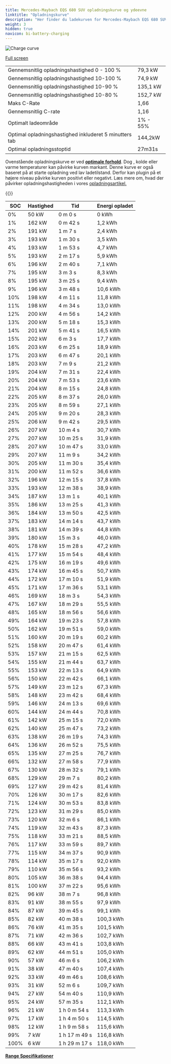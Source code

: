 ```yaml
---
title: Mercedes-Maybach EQS 680 SUV opladningskurve og ydeevne
linktitle: "Opladningskurve"
description: "Her finder du ladekurven for Mercedes-Maybach EQS 680 SUV."
weight: 3
hidden: true
navicon: bi-battery-charging
---
```

<!-- markdownlint-disable MD033 -->
<img src="../chargingcurve.svg" alt="Charge curve" class="img-fluid">

[Full screen](../chargingcurve.svg)


<table class="table table-striped border">
<tbody>
<tr>
<td>Gennemsnitlig opladningshastighed 0 - 100 %</td><td>79,3 kW</td>
</tr>
<tr>
<td>Gennemsnitlig opladningshastighed 10-100 %</td><td>74,9 kW</td>
</tr>
<tr>
<td>Gennemsnitlig opladningshastighed 10-90 %</td><td>135,1 kW</td>
</tr>
<tr>
<td>Gennemsnitlig opladningshastighed 10-80 %</td><td>152,7 kW</td>
</tr>
<tr>
<td>Maks C-Rate</td><td>1,66</td>
</tr>
<tr>
<td>Gennemsnitlig C-rate</td><td>1,16</td>
</tr>
<tr>
<td>Optimalt ladeområde</td><td>1% - 55%</td>
</tr>
<tr>
<td>Optimal opladningshastighed inkluderet 5 minutters tab</td><td>144,2kW</td>
</tr>
<tr>
<td>Optimal opladningsstoptid</td><td>27m31s</td>
</tr>
</tbody>
</table>


Ovenstående opladningskurve er ved **[optimale forhold](../../../../../technology/battery/charging/#temperatur)**. Dog , kolde eller varme temperaturer kan påvirke kurven markant. Denne kurve er også baseret på at starte opladning ved lav ladetilstand. Derfor kan plugin på et højere niveau påvirke kurven positivt eller negativt. Læs mere om, hvad der påvirker opladningshastigheden i vores [opladningsartikel.](../../../../../technology/battery/charging/)


{{<evkxdisplayaddarticle />}}
<table class="table table-striped border">
<thead>
<tr><th>SOC</th><th>Hastighed</th><th>Tid</th><th>Energi opladet</th></tr>
</thead>
<tbody>
<tr>
<td>0%</td><td>50 kW</td><td> 0 m 0 s </td><td>0 kWh </td>
</tr>
<tr>
<td>1%</td><td>162 kW</td><td> 0 m 42 s </td><td>1,2 kWh </td>
</tr>
<tr>
<td>2%</td><td>191 kW</td><td> 1 m 7 s </td><td>2,4 kWh </td>
</tr>
<tr>
<td>3%</td><td>193 kW</td><td> 1 m 30 s </td><td>3,5 kWh </td>
</tr>
<tr>
<td>4%</td><td>193 kW</td><td> 1 m 53 s </td><td>4,7 kWh </td>
</tr>
<tr>
<td>5%</td><td>193 kW</td><td> 2 m 17 s </td><td>5,9 kWh </td>
</tr>
<tr>
<td>6%</td><td>196 kW</td><td> 2 m 40 s </td><td>7,1 kWh </td>
</tr>
<tr>
<td>7%</td><td>195 kW</td><td> 3 m 3 s </td><td>8,3 kWh </td>
</tr>
<tr>
<td>8%</td><td>195 kW</td><td> 3 m 25 s </td><td>9,4 kWh </td>
</tr>
<tr>
<td>9%</td><td>196 kW</td><td> 3 m 48 s </td><td>10,6 kWh </td>
</tr>
<tr>
<td>10%</td><td>198 kW</td><td> 4 m 11 s </td><td>11,8 kWh </td>
</tr>
<tr>
<td>11%</td><td>198 kW</td><td> 4 m 34 s </td><td>13,0 kWh </td>
</tr>
<tr>
<td>12%</td><td>200 kW</td><td> 4 m 56 s </td><td>14,2 kWh </td>
</tr>
<tr>
<td>13%</td><td>200 kW</td><td> 5 m 18 s </td><td>15,3 kWh </td>
</tr>
<tr>
<td>14%</td><td>201 kW</td><td> 5 m 41 s </td><td>16,5 kWh </td>
</tr>
<tr>
<td>15%</td><td>202 kW</td><td> 6 m 3 s </td><td>17,7 kWh </td>
</tr>
<tr>
<td>16%</td><td>203 kW</td><td> 6 m 25 s </td><td>18,9 kWh </td>
</tr>
<tr>
<td>17%</td><td>203 kW</td><td> 6 m 47 s </td><td>20,1 kWh </td>
</tr>
<tr>
<td>18%</td><td>203 kW</td><td> 7 m 9 s </td><td>21,2 kWh </td>
</tr>
<tr>
<td>19%</td><td>204 kW</td><td> 7 m 31 s </td><td>22,4 kWh </td>
</tr>
<tr>
<td>20%</td><td>204 kW</td><td> 7 m 53 s </td><td>23,6 kWh </td>
</tr>
<tr>
<td>21%</td><td>204 kW</td><td> 8 m 15 s </td><td>24,8 kWh </td>
</tr>
<tr>
<td>22%</td><td>205 kW</td><td> 8 m 37 s </td><td>26,0 kWh </td>
</tr>
<tr>
<td>23%</td><td>205 kW</td><td> 8 m 59 s </td><td>27,1 kWh </td>
</tr>
<tr>
<td>24%</td><td>205 kW</td><td> 9 m 20 s </td><td>28,3 kWh </td>
</tr>
<tr>
<td>25%</td><td>206 kW</td><td> 9 m 42 s </td><td>29,5 kWh </td>
</tr>
<tr>
<td>26%</td><td>207 kW</td><td> 10 m 4 s </td><td>30,7 kWh </td>
</tr>
<tr>
<td>27%</td><td>207 kW</td><td> 10 m 25 s </td><td>31,9 kWh </td>
</tr>
<tr>
<td>28%</td><td>207 kW</td><td> 10 m 47 s </td><td>33,0 kWh </td>
</tr>
<tr>
<td>29%</td><td>207 kW</td><td> 11 m 9 s </td><td>34,2 kWh </td>
</tr>
<tr>
<td>30%</td><td>205 kW</td><td> 11 m 30 s </td><td>35,4 kWh </td>
</tr>
<tr>
<td>31%</td><td>200 kW</td><td> 11 m 52 s </td><td>36,6 kWh </td>
</tr>
<tr>
<td>32%</td><td>196 kW</td><td> 12 m 15 s </td><td>37,8 kWh </td>
</tr>
<tr>
<td>33%</td><td>193 kW</td><td> 12 m 38 s </td><td>38,9 kWh </td>
</tr>
<tr>
<td>34%</td><td>187 kW</td><td> 13 m 1 s </td><td>40,1 kWh </td>
</tr>
<tr>
<td>35%</td><td>186 kW</td><td> 13 m 25 s </td><td>41,3 kWh </td>
</tr>
<tr>
<td>36%</td><td>184 kW</td><td> 13 m 50 s </td><td>42,5 kWh </td>
</tr>
<tr>
<td>37%</td><td>183 kW</td><td> 14 m 14 s </td><td>43,7 kWh </td>
</tr>
<tr>
<td>38%</td><td>181 kW</td><td> 14 m 39 s </td><td>44,8 kWh </td>
</tr>
<tr>
<td>39%</td><td>180 kW</td><td> 15 m 3 s </td><td>46,0 kWh </td>
</tr>
<tr>
<td>40%</td><td>178 kW</td><td> 15 m 28 s </td><td>47,2 kWh </td>
</tr>
<tr>
<td>41%</td><td>177 kW</td><td> 15 m 54 s </td><td>48,4 kWh </td>
</tr>
<tr>
<td>42%</td><td>175 kW</td><td> 16 m 19 s </td><td>49,6 kWh </td>
</tr>
<tr>
<td>43%</td><td>174 kW</td><td> 16 m 45 s </td><td>50,7 kWh </td>
</tr>
<tr>
<td>44%</td><td>172 kW</td><td> 17 m 10 s </td><td>51,9 kWh </td>
</tr>
<tr>
<td>45%</td><td>171 kW</td><td> 17 m 36 s </td><td>53,1 kWh </td>
</tr>
<tr>
<td>46%</td><td>169 kW</td><td> 18 m 3 s </td><td>54,3 kWh </td>
</tr>
<tr>
<td>47%</td><td>167 kW</td><td> 18 m 29 s </td><td>55,5 kWh </td>
</tr>
<tr>
<td>48%</td><td>165 kW</td><td> 18 m 56 s </td><td>56,6 kWh </td>
</tr>
<tr>
<td>49%</td><td>164 kW</td><td> 19 m 23 s </td><td>57,8 kWh </td>
</tr>
<tr>
<td>50%</td><td>162 kW</td><td> 19 m 51 s </td><td>59,0 kWh </td>
</tr>
<tr>
<td>51%</td><td>160 kW</td><td> 20 m 19 s </td><td>60,2 kWh </td>
</tr>
<tr>
<td>52%</td><td>158 kW</td><td> 20 m 47 s </td><td>61,4 kWh </td>
</tr>
<tr>
<td>53%</td><td>157 kW</td><td> 21 m 15 s </td><td>62,5 kWh </td>
</tr>
<tr>
<td>54%</td><td>155 kW</td><td> 21 m 44 s </td><td>63,7 kWh </td>
</tr>
<tr>
<td>55%</td><td>153 kW</td><td> 22 m 13 s </td><td>64,9 kWh </td>
</tr>
<tr>
<td>56%</td><td>150 kW</td><td> 22 m 42 s </td><td>66,1 kWh </td>
</tr>
<tr>
<td>57%</td><td>149 kW</td><td> 23 m 12 s </td><td>67,3 kWh </td>
</tr>
<tr>
<td>58%</td><td>148 kW</td><td> 23 m 42 s </td><td>68,4 kWh </td>
</tr>
<tr>
<td>59%</td><td>146 kW</td><td> 24 m 13 s </td><td>69,6 kWh </td>
</tr>
<tr>
<td>60%</td><td>144 kW</td><td> 24 m 44 s </td><td>70,8 kWh </td>
</tr>
<tr>
<td>61%</td><td>142 kW</td><td> 25 m 15 s </td><td>72,0 kWh </td>
</tr>
<tr>
<td>62%</td><td>140 kW</td><td> 25 m 47 s </td><td>73,2 kWh </td>
</tr>
<tr>
<td>63%</td><td>138 kW</td><td> 26 m 19 s </td><td>74,3 kWh </td>
</tr>
<tr>
<td>64%</td><td>136 kW</td><td> 26 m 52 s </td><td>75,5 kWh </td>
</tr>
<tr>
<td>65%</td><td>135 kW</td><td> 27 m 25 s </td><td>76,7 kWh </td>
</tr>
<tr>
<td>66%</td><td>132 kW</td><td> 27 m 58 s </td><td>77,9 kWh </td>
</tr>
<tr>
<td>67%</td><td>130 kW</td><td> 28 m 32 s </td><td>79,1 kWh </td>
</tr>
<tr>
<td>68%</td><td>129 kW</td><td> 29 m 7 s </td><td>80,2 kWh </td>
</tr>
<tr>
<td>69%</td><td>127 kW</td><td> 29 m 42 s </td><td>81,4 kWh </td>
</tr>
<tr>
<td>70%</td><td>126 kW</td><td> 30 m 17 s </td><td>82,6 kWh </td>
</tr>
<tr>
<td>71%</td><td>124 kW</td><td> 30 m 53 s </td><td>83,8 kWh </td>
</tr>
<tr>
<td>72%</td><td>123 kW</td><td> 31 m 29 s </td><td>85,0 kWh </td>
</tr>
<tr>
<td>73%</td><td>120 kW</td><td> 32 m 6 s </td><td>86,1 kWh </td>
</tr>
<tr>
<td>74%</td><td>119 kW</td><td> 32 m 43 s </td><td>87,3 kWh </td>
</tr>
<tr>
<td>75%</td><td>118 kW</td><td> 33 m 21 s </td><td>88,5 kWh </td>
</tr>
<tr>
<td>76%</td><td>117 kW</td><td> 33 m 59 s </td><td>89,7 kWh </td>
</tr>
<tr>
<td>77%</td><td>115 kW</td><td> 34 m 37 s </td><td>90,9 kWh </td>
</tr>
<tr>
<td>78%</td><td>114 kW</td><td> 35 m 17 s </td><td>92,0 kWh </td>
</tr>
<tr>
<td>79%</td><td>110 kW</td><td> 35 m 56 s </td><td>93,2 kWh </td>
</tr>
<tr>
<td>80%</td><td>105 kW</td><td> 36 m 38 s </td><td>94,4 kWh </td>
</tr>
<tr>
<td>81%</td><td>100 kW</td><td> 37 m 22 s </td><td>95,6 kWh </td>
</tr>
<tr>
<td>82%</td><td>96 kW</td><td> 38 m 7 s </td><td>96,8 kWh </td>
</tr>
<tr>
<td>83%</td><td>91 kW</td><td> 38 m 55 s </td><td>97,9 kWh </td>
</tr>
<tr>
<td>84%</td><td>87 kW</td><td> 39 m 45 s </td><td>99,1 kWh </td>
</tr>
<tr>
<td>85%</td><td>82 kW</td><td> 40 m 38 s </td><td>100,3 kWh </td>
</tr>
<tr>
<td>86%</td><td>76 kW</td><td> 41 m 35 s </td><td>101,5 kWh </td>
</tr>
<tr>
<td>87%</td><td>71 kW</td><td> 42 m 36 s </td><td>102,7 kWh </td>
</tr>
<tr>
<td>88%</td><td>66 kW</td><td> 43 m 41 s </td><td>103,8 kWh </td>
</tr>
<tr>
<td>89%</td><td>62 kW</td><td> 44 m 51 s </td><td>105,0 kWh </td>
</tr>
<tr>
<td>90%</td><td>57 kW</td><td> 46 m 6 s </td><td>106,2 kWh </td>
</tr>
<tr>
<td>91%</td><td>38 kW</td><td> 47 m 40 s </td><td>107,4 kWh </td>
</tr>
<tr>
<td>92%</td><td>33 kW</td><td> 49 m 46 s </td><td>108,6 kWh </td>
</tr>
<tr>
<td>93%</td><td>31 kW</td><td> 52 m 6 s </td><td>109,7 kWh </td>
</tr>
<tr>
<td>94%</td><td>27 kW</td><td> 54 m 40 s </td><td>110,9 kWh </td>
</tr>
<tr>
<td>95%</td><td>24 kW</td><td> 57 m 35 s </td><td>112,1 kWh </td>
</tr>
<tr>
<td>96%</td><td>21 kW</td><td>1 h 0 m 54 s </td><td>113,3 kWh </td>
</tr>
<tr>
<td>97%</td><td>17 kW</td><td>1 h 4 m 50 s </td><td>114,5 kWh </td>
</tr>
<tr>
<td>98%</td><td>12 kW</td><td>1 h 9 m 58 s </td><td>115,6 kWh </td>
</tr>
<tr>
<td>99%</td><td>7 kW</td><td>1 h 17 m 49 s </td><td>116,8 kWh </td>
</tr>
<tr>
<td>100%</td><td>6 kW</td><td>1 h 29 m 17 s </td><td>118,0 kWh </td>
</tr>
</tbody>
</table>

<div class="mt-3 mb-3">
<a href="../rangeandconsumption/" class="text-decoration-none text-black">
<strong><i class="bi-arrow-left"></i> Range </strong>
</a>
<a href="../specifications/" class="text-decoration-none text-black float-end">
<strong>Specifikationer <i class="bi-arrow-right"></i></strong>
</a>
</div>
